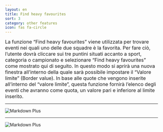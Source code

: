 ```yaml
---
layout: en
title: Find heavy favourites
sort: 3
category: other features
icon: fas fa-circle
---
```

<p class="message">
    
</p>

<font size="3">La funzione “Find heavy favourites” viene utilizzata per trovare eventi nei quali uno delle due squadre è la favorita. Per fare ciò, l’utente dovrà cliccare sui tre puntini situati accanto a sport, categoria o campionato e selezionare “Find heavy favourites” come mostrato qui di seguito. In questo modo si aprirà una nuova finestra all’interno della quale sarà possibile impostare il “Valore limite” (Border value). In base alle quote che vengono inserite all’interno del “valore limite”, questa funzione fornirà l’elenco degli eventi che avranno come quota, un valore pari e inferiore al limite inserito.</font>

---


![Markdown Plus]({{site.baseurl}}/public/images/altre-caratteristiche/find-heavy-favourites.png)

---

![Markdown Plus]({{site.baseurl}}/public/images/altre-caratteristiche/matches-with-heavy-favourites.png)